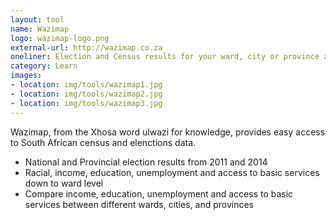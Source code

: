 ```yaml
---
layout: tool
name: Wazimap
logo: wazimap-logo.png
external-url: http://wazimap.co.za
oneliner: Election and Census results for your ward, city or province across South Africa
category: Learn
images:
- location: img/tools/wazimap1.jpg
- location: img/tools/wazimap2.jpg
- location: img/tools/wazimap3.jpg
---
```

Wazimap, from the Xhosa word ulwazi for knowledge, provides easy access to South African census and elenctions data.

- National and Provincial election results from 2011 and 2014
- Racial, income, education, unemployment and access to basic services down to ward level
- Compare income, education, unemployment and access to basic services between different wards, cities, and provinces